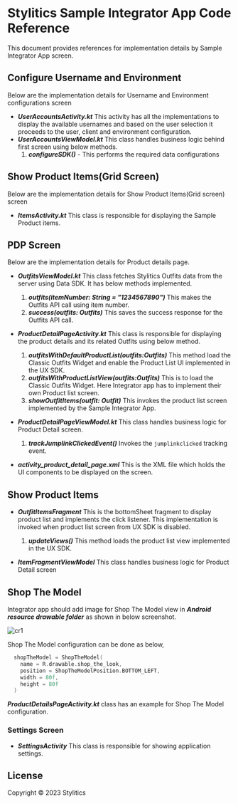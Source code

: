 # Stylitics Sample Integrator App Code Reference 

This document provides references for implementation details by Sample Integrator App screen.

## Configure Username and Environment

Below are the implementation details for Username and Environment configurations screen

* *_**UserAccountsActivity.kt**_* This activity has all the implementations to display the available usernames and based on the user selection it proceeds to the user, client and environment configuration.
* *_**UserAccountsViewModel.kt**_* This class handles business logic behind first screen using below methods.
     1. *_**configureSDK()**_* - This performs the required data configurations



## Show Product Items(Grid Screen)

Below are the implementation details for Show Product Items(Grid screen) screen

* *_**ItemsActivity.kt**_* This class is responsible for displaying the Sample Product items.

## PDP Screen

Below are the implementation details for Product details page.

* *_**OutfitsViewModel.kt**_* This class fetches Stylitics Outfits data from the server using Data SDK. It has below methods implemented.
     1. *_**outfits(itemNumber: String = "1234567890")**_* This makes the Outfits API call using item number.
     2. *_**success(outfits: Outfits)**_* This saves the success response for the Outfits API call.

* *_**ProductDetailPageActivity.kt**_* This class is responsible for displaying the product details and its related Outfits using below method.
     1. *_**outfitsWithDefaultProductList(outfits:Outfits)**_* This method load the Classic Outfits Widget and enable the Product List UI implemented in the UX SDK.
     2. *_**outfitsWithProductListView(outfits:Outfits)**_* This is to load the  Classic Outfits Widget. Here Integrator app has to implement their own Product list screen.
     3. *_**showOutfitItems(outfit: Outfit)**_* This invokes the product list screen implemented by the Sample Integrator App.

* *_**ProductDetailPageViewModel.kt**_* This class handles business logic for Product Detail screen.
     1. *_**trackJumplinkClickedEvent()**_* Invokes the `jumplinkclicked` tracking event.

* *_**activity_product_detail_page.xml**_* This is the XML file which holds the UI components to be displayed on the screen.

## Show Product Items

* *_**OutfitItemsFragment**_* This is the bottomSheet fragment to display product list and implements the click listener. This implementation is invoked when product list screen from UX SDK is disabled.
     1. *_**updateViews()**_* This method loads the product list view implemented in the UX SDK. 

* *_**ItemFragmentViewModel**_* This class handles business logic for Product Detail screen

## Shop The Model

Integrator app should add image for Shop The Model view in *_**Android resource drawable folder**_* as shown in below screenshot.

![cr1](https://github.com/Stylitics/mobile-sdk-docs-releases/assets/28857/11222d2d-0026-439b-9961-ce1ebe00248b)


Shop The Model configuration can be done as below,

```kotlin
  shopTheModel = ShopTheModel(
    name = R.drawable.shop_the_look,
    position = ShopTheModelPosition.BOTTOM_LEFT,
    width = 80f,
    height = 80f
  )
```

*_**ProductDetailsPageActivity.kt**_* class has an example for Shop The Model configuration.


### Settings Screen

* *_**SettingsActivity**_*  This class is responsible for showing application settings.

## License

Copyright © 2023 Stylitics
